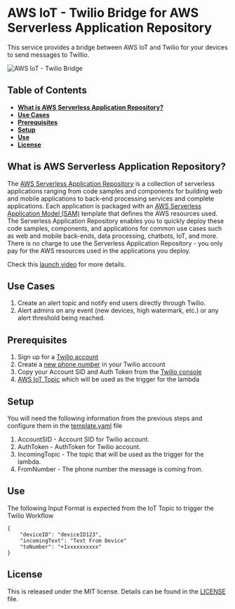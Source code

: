 # AWS IoT - Twilio Bridge for AWS Serverless Application Repository

This service provides a bridge between AWS IoT and Twilio for your devices to send messages to Twillio.

![AWS IoT - Twilio Bridge](https://s3.amazonaws.com/tensorimgs/public/twilio.png)

## Table of Contents
* **[What is AWS Serverless Application Repository?](#what-is-aws-serverless-application-repository)**
* **[Use Cases](#use-cases)**
* **[Prerequisites](#prerequisites)**
* **[Setup](#setup)**
* **[Use](#use)**
* **[License](#license)**

## What is AWS Serverless Application Repository?
The [AWS Serverless Application Repository](https://aws.amazon.com/serverless/serverlessrepo/) is a collection of serverless applications ranging from code samples and components for building web and mobile applications to back-end processing services and complete applications. Each application is packaged with an [AWS Serverless Application Model (SAM)](https://github.com/awslabs/serverless-application-model) template that defines the AWS resources used. The Serverless Application Repository enables you to quickly deploy these code samples, components, and applications for common use cases such as web and mobile back-ends, data processing, chatbots, IoT, and more.  There is no charge to use the Serverless Application Repository - you only pay for the AWS resources used in the applications you deploy.

Check this [launch video](https://youtu.be/ZguvcM_wqoo?t=1184) for more details.

## Use Cases
1. Create an alert topic and notify end users directly through Twilio.
1. Alert admins on any event (new devices, high watermark, etc.) or any alert threshold being reached.

## Prerequisites
1. Sign up for a [Twilio account](http://www.twilio.com)
1. Create a [new phone number](https://www.twilio.com/console/phone-numbers/) in your Twilio account
1. Copy your Account SID and Auth Token from the [Twilio console](https://www.twilio.com/console)
1. [AWS IoT Topic](http://docs.aws.amazon.com/iot/latest/developerguide/topics.html) which will be used as the trigger for the lambda

## Setup
You will need the following information from the previous steps and configure them in the [template.yaml](template.yaml) file
1. AccountSID - Account SID for Twilio account.
1. AuthToken - AuthToken for Twilio account.
1. IncomingTopic - The topic that will be used as the trigger for the lambda.
1. FromNumber - The phone number the message is coming from.

## Use
The following Input Format is expected from the IoT Topic to trigger the Twilio Workflow
```
{
    "deviceID": "deviceID123",
    "incomingText": "Text From Device"
    "toNumber": "+1xxxxxxxxxx"
}
```

## License
This is released under the MIT license. Details can be found in the [LICENSE](LICENSE.md) file.

